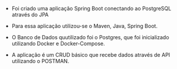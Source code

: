 - Foi criado  uma aplicação Spring Boot conectando ao PostgreSQL através do JPA

- Para essa aplicação utilizou-se o Maven, Java, Spring Boot.

- O Banco de Dados quutilizado foi o Postgres, que foi inicializado utilizando Docker e Docker-Compose. 

- A aplicação é um CRUD básico que recebe dados através de API utilizando o POSTMAN.

